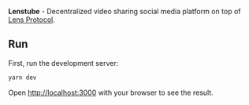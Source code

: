 **Lenstube** - Decentralized video sharing social media platform on top of [Lens Protocol](https://lens.xyz).


## Run

First, run the development server:

```bash
yarn dev
```

Open [http://localhost:3000](http://localhost:3000) with your browser to see the result.
